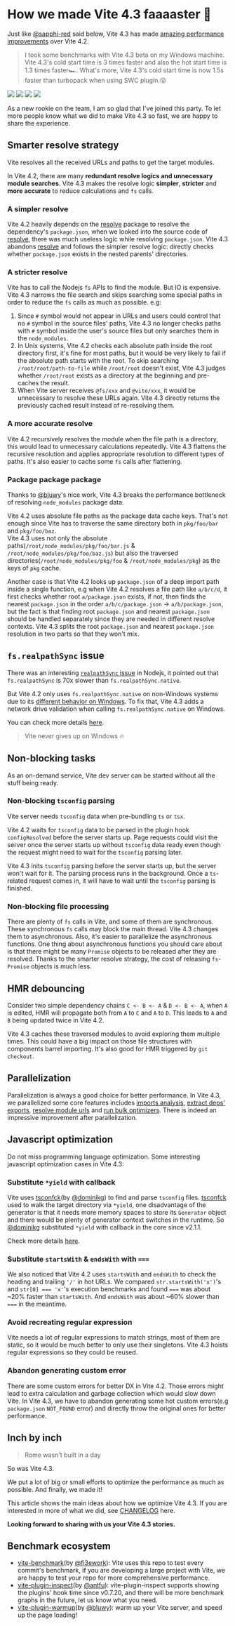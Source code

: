 # How we made Vite 4.3 faaaaster :rocket:

Just like [@sapphi-red](https://github.com/sapphi-red/) said below, Vite 4.3 has made [amazing performance improvements](https://gist.github.com/sapphi-red/25be97327ee64a3c1dce793444afdf6e) over Vite 4.2.

> I took some benchmarks with Vite 4.3 beta on my Windows machine.
Vite 4.3's cold start time is 3 times faster and also the hot start time is 1.3 times faster🏎. What's more, Vite 4.3's cold start time is now 1.5s faster than turbopack when using SWC plugin.😮

![](./vite4_3-startup.png)
![](./vite4_3-hmr.png)
![](./vite4_3-compare-startup.png)
![](./vite4_3-compare-hmr.png)

As a new rookie on the team, I am so glad that I've joined this party. To let more people know what we did to make Vite 4.3 so fast, we are happy to share the experience.

## Smarter resolve strategy

Vite resolves all the received URLs and paths to get the target modules.

In Vite 4.2, there are many **redundant resolve logics and unnecessary module searches**. Vite 4.3 makes the resolve logic **simpler**, **stricter** and **more accurate** to reduce calculations and `fs` calls.

### A simpler resolve

Vite 4.2 heavily depends on the [resolve](https://www.npmjs.com/package/resolve) package to resolve the dependency's `package.json`, when we looked into the source code of [resolve](https://www.npmjs.com/package/resolve), there was much useless logic while resolving `package.json`. Vite 4.3 abandons [resolve](https://www.npmjs.com/package/resolve) and follows the simpler resolve logic: directly checks whether `package.json` exists in the nested parents' directories.

### A stricter resolve

Vite has to call the Nodejs `fs` APIs to find the module. But IO is expensive. Vite 4.3 narrows the file search and skips searching some special paths in order to reduce the `fs` calls as much as possible. e.g:

1. Since `#` symbol would not appear in URLs and users could control that no `#` symbol in the source files' paths, Vite 4.3 no longer checks paths with `#` symbol inside the user's source files but only searches them in the `node_modules`.
2. In Unix systems, Vite 4.2 checks each absolute path inside the root directory first, it's fine for most paths, but it would be very likely to fail if the absolute path starts with the root. To skip searching `/root/root/path-to-file` while `/root/root` doesn't exist, Vite 4.3 judges whether `/root/root` exists as a directory at the beginning and pre-caches the result.
3. When Vite server receives `@fs/xxx` and `@vite/xxx`, it would be unnecessary to resolve these URLs again. Vite 4.3 directly returns the previously cached result instead of re-resolving them.

### A more accurate resolve

Vite 4.2 recursively resolves the module when the file path is a directory, this would lead to unnecessary calculations repeatedly. Vite 4.3 flattens the recursive resolution and applies appropriate resolution to different types of paths. It's also easier to cache some `fs` calls after flattening.

### Package package package

Thanks to [@bluwy](https://github.com/bluwy)'s nice work, Vite 4.3 breaks the performance bottleneck of resolving `node_modules` package data.

Vite 4.2 uses absolute file paths as the package data cache keys. That's not enough since Vite has to traverse the same directory both in `pkg/foo/bar` and `pkg/foo/baz`. <br>Vite 4.3 uses not only the absolute paths(`/root/node_modules/pkg/foo/bar.js` & `/root/node_modules/pkg/foo/baz.js`) but also the traversed directories(`/root/node_modules/pkg/foo` & `/root/node_modules/pkg`) as the keys of `pkg` cache.

Another case is that Vite 4.2 looks up `package.json` of a deep import path inside a single function, e.g when Vite 4.2 resolves a file path like `a/b/c/d`, it first checks whether root `a/package.json` exists, if not, then finds the nearest `package.json` in the order `a/b/c/package.json` -> `a/b/package.json`, but the fact is that finding root `package.json` and nearest `package.json` should be handled separately since they are needed in different resolve contexts. Vite 4.3 splits the root `package.json` and nearest `package.json` resolution in two parts so that they won't mix.

## `fs.realpathSync` issue

There was an interesting [`realpathSync` issue](https://github.com/nodejs/node/issues/2680) in Nodejs, it pointed out that `fs.realpathSync` is 70x slower than `fs.realpathSync.native`. 

But Vite 4.2 only uses `fs.realpathSync.native` on non-Windows systems due to its [different behavior on Windows](https://github.com/nodejs/node/issues/37737). To fix that, Vite 4.3 adds a network drive validation when calling `fs.realpathSync.native` on Windows.

You can check more details [here](https://github.com/vitejs/vite/pull/12580).

> Vite never gives up on Windows :fire:

## Non-blocking tasks

As an on-demand service, Vite dev server can be started without all the stuff being ready.

### Non-blocking `tsconfig` parsing

Vite server needs `tsconfig` data when pre-bundling `ts` or `tsx`. 

Vite 4.2 waits for `tsconfig` data to be parsed in the plugin hook `configResolved` before the server starts up. Page requests could visit the server once the server starts up without `tsconfig` data ready even though the request might need to wait for the `tsconfig` parsing later.

Vite 4.3 inits `tsconfig` parsing before the server starts up, but the server won't wait for it. The parsing process runs in the background. Once a `ts`-related request comes in, it will have to wait until the `tsconfig` parsing is finished.

### Non-blocking file processing

There are plenty of `fs` calls in Vite, and some of them are synchronous. These synchronous `fs` calls may block the main thread. Vite 4.3 changes them to asynchronous. Also, it's easier to parallelize the asynchronous functions. One thing about asynchronous functions you should care about is that there might be many `Promise` objects to be released after they are resolved. Thanks to the smarter resolve strategy, the cost of releasing `fs`-`Promise` objects is much less.

## HMR debouncing

Consider two simple dependency chains `C <- B <- A` & `D <- B <- A`, when `A` is edited, HMR will propagate both from `A` to `C` and `A` to `D`. This leads to `A` and `B` being updated twice in Vite 4.2.

Vite 4.3 caches these traversed modules to avoid exploring them multiple times. This could have a big impact on those file structures with components barrel importing. It's also good for HMR triggered by `git checkout`.

## Parallelization

Parallelization is always a good choice for better performance. In Vite 4.3, we parallelized some core features includes [imports analysis](https://github.com/vitejs/vite/pull/12754/files), [extract deps' exports](https://github.com/vitejs/vite/pull/12869/files), [resolve module urls](https://github.com/vitejs/vite/pull/12619/files) and [run bulk optimizers](https://github.com/vitejs/vite/pull/12609/files). There is indeed an impressive improvement after parallelization.

## Javascript optimization

Do not miss programming language optimization. Some interesting javascript optimization cases in Vite 4.3:

### Substitute `*yield` with callback

Vite uses [tsconfck](https://github.com/dominikg/tsconfck)(by [@dominikg](https://github.com/dominikg)) to find and parse `tsconfig` files. [tsconfck](https://github.com/dominikg/tsconfck) used to walk the target directory via `*yield`, one disadvantage of the generator is that it needs more memory spaces to store its `Generator` object and there would be plenty of generator context switches in the runtime. So [@dominikg](https://github.com/dominikg) substituted `*yield` with callback in the core since v2.1.1.

Check more details [here](https://github.com/dominikg/tsconfck/pull/84/files).

### Substitute `startsWith` & `endsWith` with `===`

We also noticed that Vite 4.2 uses `startsWith` and `endsWith` to check the heading and trailing `'/'` in hot URLs. We compared `str.startsWith('x')`'s and `str[0] === 'x'`'s execution benchmarks and found `===` was about ~20% faster than `startsWith`. And `endsWith` was about ~60% slower than `===` in the meantime.

### Avoid recreating regular expression

Vite needs a lot of regular expressions to match strings, most of them are static, so it would be much better to only use their singletons. Vite 4.3 hoists regular expressions so they could be reused.

### Abandon generating custom error

There are some custom errors for better DX in Vite 4.2. Those errors might lead to extra calculation and garbage collection which would slow down Vite. In Vite 4.3, we have to abandon generating some hot custom errors(e.g `package.json` `NOT_FOUND` error) and directly throw the original ones for better performance.

## Inch by inch

> Rome wasn't built in a day

So was Vite 4.3.

We put a lot of big or small efforts to optimize the performance as much as possible. And finally, we made it!

This article shows the main ideas about how we optimize Vite 4.3. If you are interested in more of what we did, see [CHANGELOG](https://github.com/vitejs/vite/blob/main/packages/vite/CHANGELOG.md) here.

**Looking forward to sharing with us your Vite 4.3 stories.**


## Benchmark ecosystem

- [vite-benchmark](https://github.com/vitejs/vite-benchmark)(by [@fi3ework](https://github.com/fi3ework)): Vite uses this repo to test every commit's benchmark, if you are developing a large project with Vite, we are happy to test your repo for more comprehensive performance.
- [vite-plugin-inspect](https://github.com/antfu/vite-plugin-inspect)(by [@antfu](https://github.com/antfu)): vite-plugin-inspect supports showing the plugins' hook time since v0.7.20, and there will be more benchmark graphs in the future, let us know what you need.
- [vite-plugin-warmup](https://github.com/bluwy/vite-plugin-warmup)(by [@bluwy](https://github.com/bluwy)): warm up your Vite server, and speed up the page loading!



